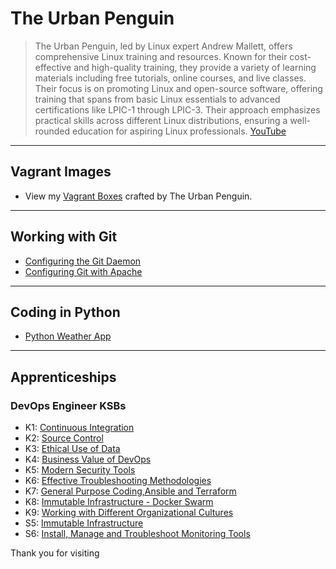 # The Urban Penguin
> The Urban Penguin, led by Linux expert Andrew Mallett, offers comprehensive Linux training and resources. Known for their cost-effective and high-quality training, they provide a variety of learning materials including free tutorials, online courses, and live classes. Their focus is on promoting Linux and open-source software, offering training that spans from basic Linux essentials to advanced certifications like LPIC-1 through LPIC-3. Their approach emphasizes practical skills across different Linux distributions, ensuring a well-rounded education for aspiring Linux professionals. [YouTube](https://youtube.com/theurbanpenguin)                           

---
## Vagrant Images
- View my [Vagrant Boxes](https://app.vagrantup.com/boxes/search?utf8=%E2%9C%93&sort=downloads&provider=&q=theurbanpenguin) crafted by The Urban Penguin.

---
## Working with Git
- [Configuring the Git Daemon](https://theurbanpenguin.github.io/git-daemon/)
- [Configuring Git with Apache](https://theurbanpenguin.github.io/git-httpd/)

---
## Coding in Python
- [Python Weather App](https://theurbanpenguin.github.io/weather_app/)

---

## Apprenticeships
### DevOps Engineer KSBs
- K1: [Continuous Integration](https://youtu.be/_wLuEHDTtCk)
- K2: [Source Control](https://youtu.be/8xpvAXplWMc)
- K3: [Ethical Use of Data](https://youtu.be/7oQL200w01s)
- K4: [Business Value of DevOps](https://youtu.be/YmbrbFUpcEI)
- K5: [Modern Security Tools](https://youtu.be/N2hLR16lK3Y)
- K6: [Effective Troubleshooting Methodologies](https://youtu.be/PQ8RW9plv0g)
- K7: [General Purpose Coding,Ansible and Terraform](https://youtu.be/zxUw3sPuvVc)
- K8: [Immutable Infrastructure - Docker Swarm](https://youtu.be/rCycpqBzUlk)
- K9: [Working with Different Organizational Cultures](https://youtu.be/jgdkp3QcFOU)
- S5: [Immutable Infrastructure](https://youtu.be/t3O4PVImrK8)
- S6: [Install, Manage and Troubleshoot Monitoring Tools](https://theurbanpenguin.github.io/elastic/)


Thank you for visiting